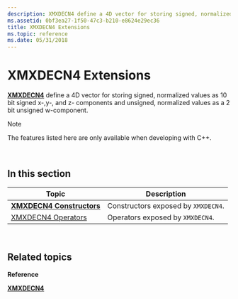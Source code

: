 ```yaml
---
description: XMXDECN4 define a 4D vector for storing signed, normalized values as 10 bit signed x-,y-, and z- components and unsigned, normalized values as a 2 bit unsigned w-component.
ms.assetid: 0bf3ea27-1f50-47c3-b210-e8624e29ec36
title: XMXDECN4 Extensions
ms.topic: reference
ms.date: 05/31/2018
---
```


# XMXDECN4 Extensions

[**XMXDECN4**](/windows/win32/api/directxpackedvector/ns-directxpackedvector-xmxdecn4) define a 4D vector for storing signed, normalized values as 10 bit signed x-,y-, and z- components and unsigned, normalized values as a 2 bit unsigned w-component.

> [!Note]  
> The features listed here are only available when developing with C++.

 

## In this section



| Topic                                                       | Description                                    |
|-------------------------------------------------------------|------------------------------------------------|
| [**XMXDECN4 Constructors**](xmxdecn4-ctor.md)<br/>   | Constructors exposed by `XMXDECN4`.<br/> |
| [XMXDECN4 Operators](ovw-xmxdecn4-operators.md)<br/> | Operators exposed by `XMXDECN4`.<br/>    |



 

## Related topics

<dl> <dt>

**Reference**
</dt> <dt>

[**XMXDECN4**](/windows/win32/api/directxpackedvector/ns-directxpackedvector-xmxdecn4)
</dt> </dl>

 

 
